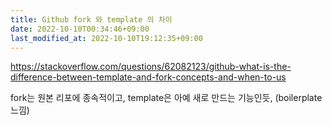 ```yaml
---
title: Github fork 와 template 의 차이
date: 2022-10-10T00:34:46+09:00
last_modified_at: 2022-10-10T19:12:35+09:00
---
```


https://stackoverflow.com/questions/62082123/github-what-is-the-difference-between-template-and-fork-concepts-and-when-to-us

fork는 원본 리포에 종속적이고, template은 아예 새로 만드는 기능인듯, (boilerplate 느낌)